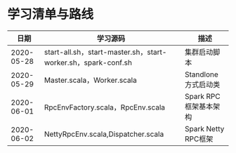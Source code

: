 # 学习清单与路线

| 日期       | 学习源码                                                     | 描述                  |
| ---------- | ------------------------------------------------------------ | --------------------- |
| 2020-05-28 | start-all.sh，start-master.sh，start-worker.sh，spark-conf.sh | 集群启动脚本          |
| 2020-05-29 | Master.scala，Worker.scala                                   | Standlone方式启动类   |
| 2020-06-01 | RpcEnvFactory.scala，RpcEnv.scala                            | Spark RPC框架基本架构 |
| 2020-06-02 | NettyRpcEnv.scala,Dispatcher.scala                           | Spark Netty RPC框架   |
